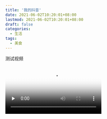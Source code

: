 ```yaml
---
title: '我的抖音'
date: 2021-06-02T10:20:01+08:00
lastmod: 2021-06-02T10:20:01+08:00
draft: false
categories:
  - 生活
tags:
  - 美食
---
```


测试视频

<video id="video" controls="" preload="none" poster="https://oss.soarch.top/11622109954_.pic_hd.jpg">
<source id="mp4" src="https://oss.soarch.top/1622599357017261.mp4" type="video/mp4">
</video>
